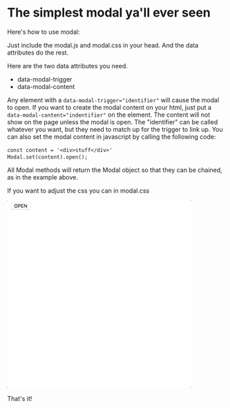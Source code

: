  # The simplest modal ya'll ever seen

 Here's how to use modal:

 Just include the modal.js and modal.css in your head. And the data attributes do the rest.

 Here are the two data attributes you need.

 - data-modal-trigger
 - data-modal-content

  Any element with a `data-modal-trigger="identifier"` will cause the modal to open.
  If you want to create the modal content on your html, just put a
  `data-modal-content="indentifier"` on the element. The content will not show on the page unless the modal
  is open. The "identifier" can be called whatever you want, but they need to match up 
  for the trigger to link up. You can also set the modal content in javascript by calling the following code:
  
  ```
  const content = '<div>stuff</div>'
  Modal.set(content).open();
  ```

  All Modal methods will return the Modal object so that they can be chained, as in the
  example above.
  
  If you want to adjust the css you can in modal.css
  
  ![demo](./modal-demo.gif)

  That's it!